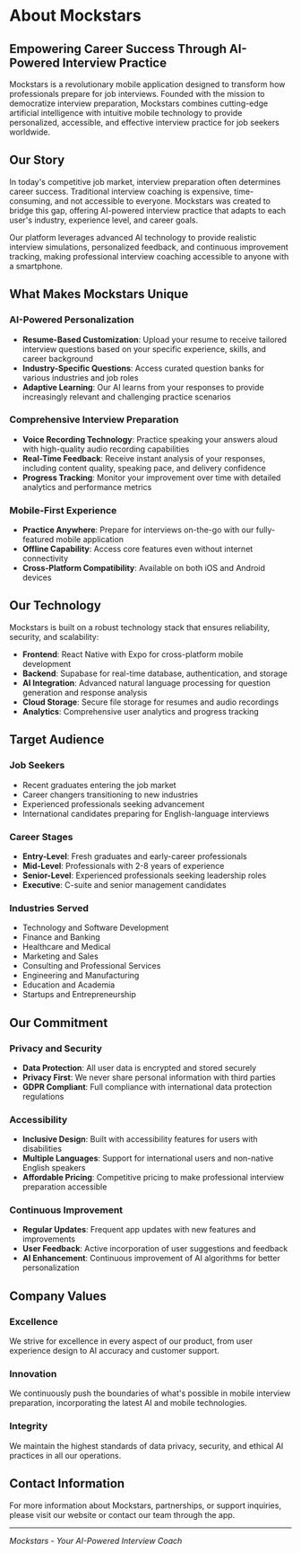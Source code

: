 # About Mockstars

## Empowering Career Success Through AI-Powered Interview Practice

Mockstars is a revolutionary mobile application designed to transform how professionals prepare for job interviews. Founded with the mission to democratize interview preparation, Mockstars combines cutting-edge artificial intelligence with intuitive mobile technology to provide personalized, accessible, and effective interview practice for job seekers worldwide.

## Our Story

In today's competitive job market, interview preparation often determines career success. Traditional interview coaching is expensive, time-consuming, and not accessible to everyone. Mockstars was created to bridge this gap, offering AI-powered interview practice that adapts to each user's industry, experience level, and career goals.

Our platform leverages advanced AI technology to provide realistic interview simulations, personalized feedback, and continuous improvement tracking, making professional interview coaching accessible to anyone with a smartphone.

## What Makes Mockstars Unique

### AI-Powered Personalization
- **Resume-Based Customization**: Upload your resume to receive tailored interview questions based on your specific experience, skills, and career background
- **Industry-Specific Questions**: Access curated question banks for various industries and job roles
- **Adaptive Learning**: Our AI learns from your responses to provide increasingly relevant and challenging practice scenarios

### Comprehensive Interview Preparation
- **Voice Recording Technology**: Practice speaking your answers aloud with high-quality audio recording capabilities
- **Real-Time Feedback**: Receive instant analysis of your responses, including content quality, speaking pace, and delivery confidence
- **Progress Tracking**: Monitor your improvement over time with detailed analytics and performance metrics

### Mobile-First Experience
- **Practice Anywhere**: Prepare for interviews on-the-go with our fully-featured mobile application
- **Offline Capability**: Access core features even without internet connectivity
- **Cross-Platform Compatibility**: Available on both iOS and Android devices

## Our Technology

Mockstars is built on a robust technology stack that ensures reliability, security, and scalability:

- **Frontend**: React Native with Expo for cross-platform mobile development
- **Backend**: Supabase for real-time database, authentication, and storage
- **AI Integration**: Advanced natural language processing for question generation and response analysis
- **Cloud Storage**: Secure file storage for resumes and audio recordings
- **Analytics**: Comprehensive user analytics and progress tracking

## Target Audience

### Job Seekers
- Recent graduates entering the job market
- Career changers transitioning to new industries
- Experienced professionals seeking advancement
- International candidates preparing for English-language interviews

### Career Stages
- **Entry-Level**: Fresh graduates and early-career professionals
- **Mid-Level**: Professionals with 2-8 years of experience
- **Senior-Level**: Experienced professionals seeking leadership roles
- **Executive**: C-suite and senior management candidates

### Industries Served
- Technology and Software Development
- Finance and Banking
- Healthcare and Medical
- Marketing and Sales
- Consulting and Professional Services
- Engineering and Manufacturing
- Education and Academia
- Startups and Entrepreneurship

## Our Commitment

### Privacy and Security
- **Data Protection**: All user data is encrypted and stored securely
- **Privacy First**: We never share personal information with third parties
- **GDPR Compliant**: Full compliance with international data protection regulations

### Accessibility
- **Inclusive Design**: Built with accessibility features for users with disabilities
- **Multiple Languages**: Support for international users and non-native English speakers
- **Affordable Pricing**: Competitive pricing to make professional interview preparation accessible

### Continuous Improvement
- **Regular Updates**: Frequent app updates with new features and improvements
- **User Feedback**: Active incorporation of user suggestions and feedback
- **AI Enhancement**: Continuous improvement of AI algorithms for better personalization

## Company Values

### Excellence
We strive for excellence in every aspect of our product, from user experience design to AI accuracy and customer support.

### Innovation
We continuously push the boundaries of what's possible in mobile interview preparation, incorporating the latest AI and mobile technologies.

### Integrity
We maintain the highest standards of data privacy, security, and ethical AI practices in all our operations.

## Contact Information

For more information about Mockstars, partnerships, or support inquiries, please visit our website or contact our team through the app.

---

*Mockstars - Your AI-Powered Interview Coach* 